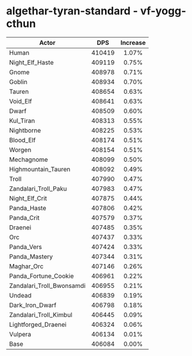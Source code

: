 # algethar-tyran-standard - vf-yogg-cthun
| Actor | DPS | Increase |
|---|:---:|:---:|
|Human|410419|1.07%|
|Night_Elf_Haste|409119|0.75%|
|Gnome|408978|0.71%|
|Goblin|408934|0.70%|
|Tauren|408654|0.63%|
|Void_Elf|408641|0.63%|
|Dwarf|408509|0.60%|
|Kul_Tiran|408313|0.55%|
|Nightborne|408225|0.53%|
|Blood_Elf|408174|0.51%|
|Worgen|408154|0.51%|
|Mechagnome|408099|0.50%|
|Highmountain_Tauren|408092|0.49%|
|Troll|407990|0.47%|
|Zandalari_Troll_Paku|407983|0.47%|
|Night_Elf_Crit|407875|0.44%|
|Panda_Haste|407806|0.42%|
|Panda_Crit|407579|0.37%|
|Draenei|407485|0.35%|
|Orc|407437|0.33%|
|Panda_Vers|407424|0.33%|
|Panda_Mastery|407344|0.31%|
|Maghar_Orc|407146|0.26%|
|Panda_Fortune_Cookie|406961|0.22%|
|Zandalari_Troll_Bwonsamdi|406955|0.21%|
|Undead|406839|0.19%|
|Dark_Iron_Dwarf|406798|0.18%|
|Zandalari_Troll_Kimbul|406445|0.09%|
|Lightforged_Draenei|406324|0.06%|
|Vulpera|406134|0.01%|
|Base|406084|0.00%|
